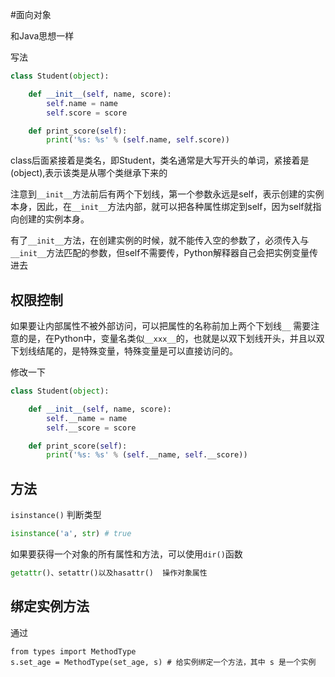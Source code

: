#面向对象

和Java思想一样

写法

```py
class Student(object):

    def __init__(self, name, score):
        self.name = name
        self.score = score

    def print_score(self):
        print('%s: %s' % (self.name, self.score))
```

class后面紧接着是类名，即Student，类名通常是大写开头的单词，紧接着是(object),表示该类是从哪个类继承下来的

注意到`__init__`方法前后有两个下划线，第一个参数永远是self，表示创建的实例本身，因此，在`__init__`方法内部，就可以把各种属性绑定到self，因为self就指向创建的实例本身。

有了`__init__`方法，在创建实例的时候，就不能传入空的参数了，必须传入与`__init__`方法匹配的参数，但self不需要传，Python解释器自己会把实例变量传进去


## 权限控制
如果要让内部属性不被外部访问，可以把属性的名称前加上两个下划线`__`
需要注意的是，在Python中，变量名类似`__xxx__`的，也就是以双下划线开头，并且以双下划线结尾的，是特殊变量，特殊变量是可以直接访问的。

修改一下
```py
class Student(object):

    def __init__(self, name, score):
        self.__name = name
        self.__score = score

    def print_score(self):
        print('%s: %s' % (self.__name, self.__score))
```

## 方法

`isinstance()`  判断类型
```py
isinstance('a', str) # true
```

如果要获得一个对象的所有属性和方法，可以使用`dir()`函数
```py
getattr()、setattr()以及hasattr()  操作对象属性
```


## 绑定实例方法

通过
```
from types import MethodType
s.set_age = MethodType(set_age, s) # 给实例绑定一个方法，其中 s 是一个实例
```
